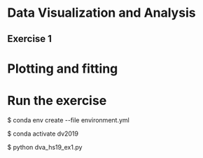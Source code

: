 # Data Visualization and Analysis

## Exercise 1

# Plotting and fitting

# Run the exercise

\$ conda env create --file environment.yml

\$ conda activate dv2019

\$ python dva_hs19_ex1.py
